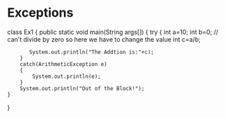 # Exceptions 
class Ex1
{
    public static void main(String args[])
    {
        try
        {
            int a=10; 
            int b=0; // can't divide by zero so here we have to change the value
           int c=a/b;

           System.out.println("The Addtion is:"+c);
        }
        catch(ArithmeticException e)
        {
            System.out.println(e);
        }
        System.out.println("Out of the Block!");
    }
}
